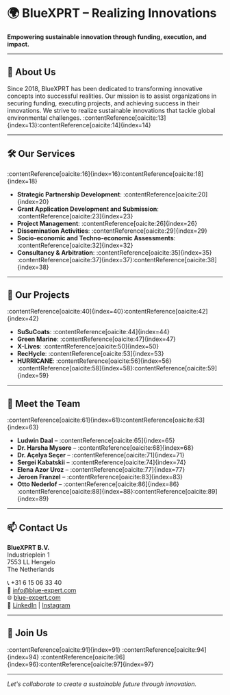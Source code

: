 # 🌍 BlueXPRT – Realizing Innovations

**Empowering sustainable innovation through funding, execution, and impact.**

---

## 🚀 About Us

Since 2018, BlueXPRT has been dedicated to transforming innovative concepts into successful realities. Our mission is to assist organizations in securing funding, executing projects, and achieving success in their innovations. We strive to realize sustainable innovations that tackle global environmental challenges. :contentReference[oaicite:13]{index=13}:contentReference[oaicite:14]{index=14}

---

## 🛠️ Our Services

:contentReference[oaicite:16]{index=16}:contentReference[oaicite:18]{index=18}

- **Strategic Partnership Development**: :contentReference[oaicite:20]{index=20}
- **Grant Application Development and Submission**: :contentReference[oaicite:23]{index=23}
- **Project Management**: :contentReference[oaicite:26]{index=26}
- **Dissemination Activities**: :contentReference[oaicite:29]{index=29}
- **Socio-economic and Techno-economic Assessments**: :contentReference[oaicite:32]{index=32}
- **Consultancy & Arbitration**: :contentReference[oaicite:35]{index=35} :contentReference[oaicite:37]{index=37}:contentReference[oaicite:38]{index=38}

---

## 🌱 Our Projects

:contentReference[oaicite:40]{index=40}:contentReference[oaicite:42]{index=42}

- **SuSuCoats**: :contentReference[oaicite:44]{index=44}
- **Green Marine**: :contentReference[oaicite:47]{index=47}
- **X-Lives**: :contentReference[oaicite:50]{index=50}
- **RecHycle**: :contentReference[oaicite:53]{index=53}
- **HURRICANE**: :contentReference[oaicite:56]{index=56} :contentReference[oaicite:58]{index=58}:contentReference[oaicite:59]{index=59}

---

## 👥 Meet the Team

:contentReference[oaicite:61]{index=61}:contentReference[oaicite:63]{index=63}

- **Ludwin Daal** – :contentReference[oaicite:65]{index=65}
- **Dr. Harsha Mysore** – :contentReference[oaicite:68]{index=68}
- **Dr. Açelya Seçer** – :contentReference[oaicite:71]{index=71}
- **Sergei Kabatskii** – :contentReference[oaicite:74]{index=74}
- **Elena Azor Uroz** – :contentReference[oaicite:77]{index=77}
- **Jeroen Franzel** – :contentReference[oaicite:83]{index=83}
- **Otto Nederlof** – :contentReference[oaicite:86]{index=86} :contentReference[oaicite:88]{index=88}:contentReference[oaicite:89]{index=89}

---

## 📫 Contact Us

**BlueXPRT B.V.**  
Industrieplein 1  
7553 LL Hengelo  
The Netherlands

📞 +31 6 15 06 33 40  
📧 info@blue-expert.com  
🌐 [blue-expert.com](https://blue-expert.com/)  
🔗 [LinkedIn](https://www.linkedin.com/company/blue-exprt) | [Instagram](https://www.instagram.com/bluexprt)

---

## 🤝 Join Us

:contentReference[oaicite:91]{index=91} :contentReference[oaicite:94]{index=94} :contentReference[oaicite:96]{index=96}:contentReference[oaicite:97]{index=97}

---

*Let's collaborate to create a sustainable future through innovation.*
